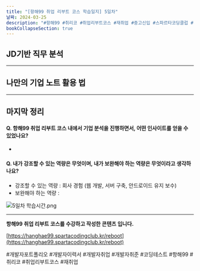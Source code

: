 ```yaml
---
title: "[항해99 취업 리부트 코스 학습일지] 5일차"
날짜: 2024-03-25
description: "#항해99 #취리코 #취업리부트코스 #재취업 #중고신입 #스파르타코딩클럽 #개발자포트폴리오 #개발자이력서 #개발자취업 #개발자취준"
bookCollapseSection: true
---
```

JD기반 직무 분석
---

---
나만의 기업 노트 활용 법
---

---
마지막 정리
---
#### Q. 항해99 취업 리부트 코스 내에서 기업 분석을 진행하면서, 어떤 인사이트를 얻을 수 있었나요? 
- 

#### Q. 내가 강조할 수 있는 역량은 무엇이며, 내가 보완해야 하는 역량은 무엇이라고 생각하나요?
- 강조할 수 있는 역량 : 회사 경험 (웹 개발, 서버 구축, 안드로이드 유지 보수)
- 보완해야 하는 역량 : 

![5일차 학습시간.png](/assets/Hanghae99/학습시간/5일차%20학습시간.png)

---
**항해99 취업 리부트 코스를 수강하고 작성한 콘텐츠 입니다.**

[https://hanghae99.spartacodingclub.kr/reboot](https://hanghae99.spartacodingclub.kr/reboot)

#개발자포트폴리오 #개발자이력서 #개발자취업 #개발자취준 #코딩테스트 #항해99 #취리코 #취업리부트코스 #재취업